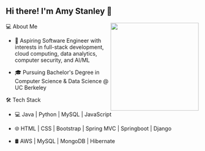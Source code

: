 ## Hi there! I'm Amy Stanley 👋


<img align='right' src="https://media.giphy.com/media/v1.Y2lkPTc5MGI3NjExYTR1OXUxY2lyMHRyaWxzN3JwbG03Y3VkZDB2bTl1dzhvcW5kOGp2cCZlcD12MV9pbnRlcm5hbF9naWZfYnlfaWQmY3Q9Zw/kpUM1Zhzs5RVFBwBkr/giphy.gif" width="230">


💻 About Me

- 🤔 Aspiring Software Engineer with interests in full-stack development, cloud computing, data analytics, computer security, and AI/ML

- 🎓 Pursuing Bachelor's Degree in Computer Science & Data Science @ UC Berkeley

🛠 Tech Stack

- 💻 Java | Python | MySQL | JavaScript

- 🌐 HTML | CSS | Bootstrap | Spring MVC | Springboot | Django

- 🛢 AWS | MySQL | MongoDB | Hibernate
